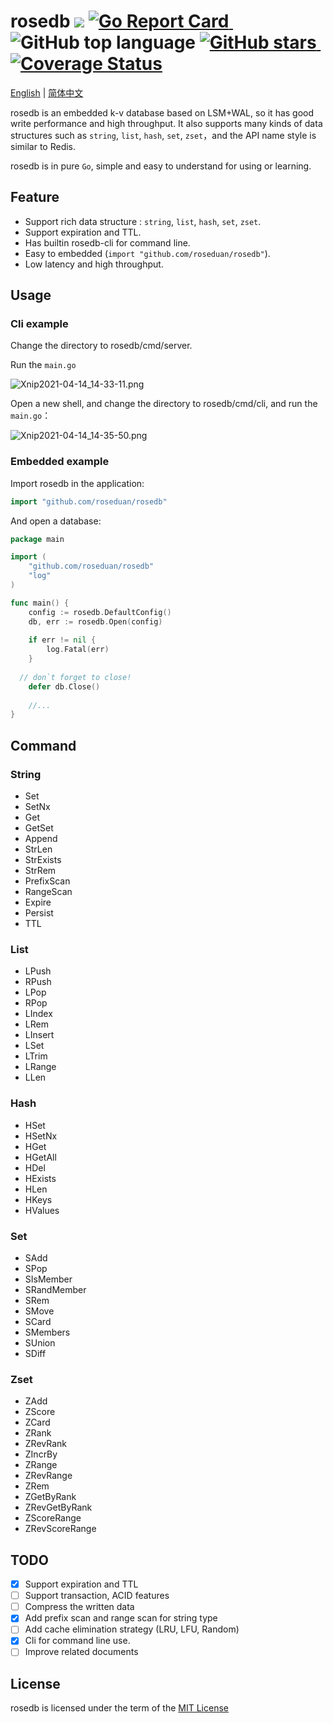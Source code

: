 # rosedb ![](https://img.shields.io/github/license/roseduan/rosedb)&nbsp;[![Go Report Card](https://goreportcard.com/badge/github.com/roseduan/rosedb)&nbsp;](https://goreportcard.com/report/github.com/roseduan/rosedb)![GitHub top language](https://img.shields.io/github/languages/top/roseduan/rosedb)&nbsp;[![GitHub stars](https://img.shields.io/github/stars/roseduan/rosedb)&nbsp;](https://github.com/roseduan/rosedb/stargazers)[![Coverage Status](https://coveralls.io/repos/github/roseduan/rosedb/badge.svg?branch=main)](https://coveralls.io/github/roseduan/rosedb?branch=main)

[English](https://github.com/roseduan/rosedb#rosedb) | [简体中文](https://github.com/roseduan/rosedb/blob/main/README-CN.md)

rosedb is an embedded k-v database based on LSM+WAL, so it has good write performance and high throughput. It also supports many kinds of data structures such as `string`, `list`, `hash`, `set`, `zset`，and the API name style is similar to Redis.

rosedb is in pure `Go`, simple and easy to understand for using or learning.

## Feature

* Support rich data structure :  `string`, `list`, `hash`, `set`, `zset`.
* Support expiration and TTL.
* Has builtin rosedb-cli for command line.
* Easy to embedded (`import "github.com/roseduan/rosedb"`).
* Low latency and high throughput.

## Usage

### Cli example

Change the directory to rosedb/cmd/server.

Run the `main.go`

![Xnip2021-04-14_14-33-11.png](https://i.loli.net/2021/04/14/EsMFv48YB3P9j7k.png)

Open a new shell, and change the directory to rosedb/cmd/cli, and run the `main.go`：

![Xnip2021-04-14_14-35-50.png](https://i.loli.net/2021/04/14/9uh1ElVF3C4D6dM.png)

### Embedded example

Import rosedb in the application:

```go
import "github.com/roseduan/rosedb"
```

And open a database:

```go
package main

import (
	"github.com/roseduan/rosedb"
	"log"
)

func main() {
	config := rosedb.DefaultConfig()
	db, err := rosedb.Open(config)
	
	if err != nil {
		log.Fatal(err)
	}
	
  // don`t forget to close!
	defer db.Close()
	
	//...
}
```

## Command

### String

* Set
* SetNx
* Get
* GetSet
* Append
* StrLen
* StrExists
* StrRem
* PrefixScan
* RangeScan
* Expire
* Persist
* TTL

### List

* LPush
* RPush
* LPop
* RPop
* LIndex
* LRem
* LInsert
* LSet
* LTrim
* LRange
* LLen

### Hash

* HSet
* HSetNx
* HGet
* HGetAll
* HDel
* HExists
* HLen
* HKeys
* HValues

### Set

* SAdd
* SPop
* SIsMember
* SRandMember
* SRem
* SMove
* SCard
* SMembers
* SUnion
* SDiff

### Zset

* ZAdd
* ZScore
* ZCard
* ZRank
* ZRevRank
* ZIncrBy
* ZRange
* ZRevRange
* ZRem
* ZGetByRank
* ZRevGetByRank
* ZScoreRange
* ZRevScoreRange

## TODO

+ [x] Support expiration and TTL
+ [ ] Support transaction, ACID features
+ [ ] Compress the written data
+ [x] Add prefix scan and range scan for string type
+ [ ] Add cache elimination strategy (LRU, LFU, Random)
+ [x] Cli for command line use.
+ [ ] Improve related documents

## License

rosedb is licensed under the term of the [MIT License](https://github.com/roseduan/rosedb/blob/main/LICENSE)

